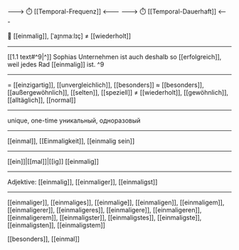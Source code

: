 ---> ⏱️ [[Temporal-Frequenz]] <---
---> ⏱️ [[Temporal-Dauerhaft]] <---

🥇 [[einmalig]], [ˈaɪ̯nmaːlɪç] ≠ [[wiederholt]]

---
[[1.1 text#^9|^]] Sophias Unternehmen ist auch deshalb so [[erfolgreich]], weil jedes Rad [[einmalig]] ist. ^9

---
= [[einzigartig]], [[unvergleichlich]], [[besonders]]
≈ [[besonders]], [[außergewöhnlich]], [[selten]], [[speziell]]
≠ [[wiederholt]], [[gewöhnlich]], [[alltäglich]], [[normal]]

---
unique, one-time
уникальный, одноразовый

---
[[einmal]], [[Einmaligkeit]], [[einmalig sein]]

---
[[ein]]|[[mal]]|[[ig]]
[[einmalig]]

---
Adjektive: [[einmalig]], [[einmaliger]], [[einmaligst]]

---
[[einmaliger]], [[einmaliges]], [[einmalige]], [[einmaligen]], [[einmaligem]], [[einmaligerer]], [[einmaligeres]], [[einmaligere]], [[einmaligeren]], [[einmaligerem]], [[einmaligster]], [[einmaligstes]], [[einmaligste]], [[einmaligsten]], [[einmaligstem]]

[[besonders]], [[einmal]]
